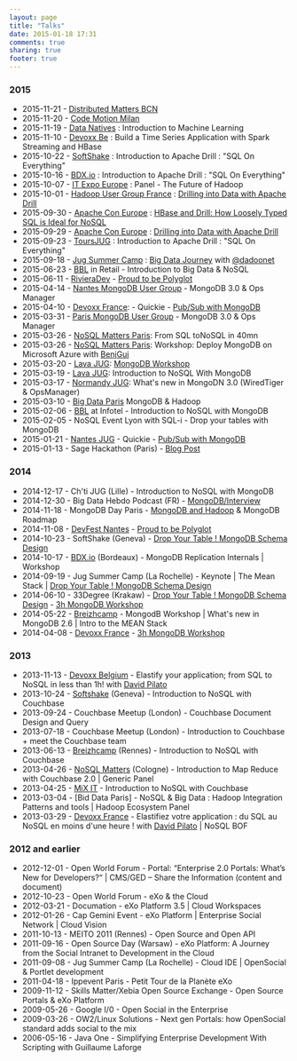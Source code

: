 ```yaml
---
layout: page
title: "Talks"
date: 2015-01-18 17:31
comments: true
sharing: true
footer: true
---
```


### 2015

* 2015-11-21 - [Distributed Matters BCN](https://2015.distributed-matters.org/bcn/)
* 2015-11-20 - [Code Motion Milan](http://http://milan2015.codemotionworld.com/)
* 2015-11-19 - [Data Natives](http://http://datanatives.io/) : Introduction to Machine Learning
* 2015-11-10 - [Devoxx Be](http://devoxx.be) : Build a Time Series Application with Spark Streaming and HBase
* 2015-10-22 - [SoftShake](http://soft-shake.ch/2015/en/) : Introduction to Apache Drill : "SQL On Everything"
* 2015-10-16 - [BDX.io](http://bdx.io) : Introduction to Apache Drill : "SQL On Everything"
* 2015-10-07 - [IT Expo Europe](http://www.ipexpoeurope.com/) : Panel - The Future of Hadoop
* 2015-10-01 - [Hadoop User Group France](http://www.meetup.com/Hadoop-User-Group-France/) : [Drilling into Data with Apache Drill](http://events.mapr.com/HUGFrance)
* 2015-09-30 - [Apache Con Europe](http://events.linuxfoundation.org/events/apache-big-data-europe) : [HBase and Drill: How Loosely Typed SQL is Ideal for NoSQL](http://events.linuxfoundation.org/sites/events/files/slides/how-loosely-typed-sql-is-ideal-for-nosql-2.pdf)
* 2015-09-29 - [Apache Con Europe](http://events.linuxfoundation.org/events/apache-big-data-europe) : [Drilling into Data with Apache Drill](http://events.linuxfoundation.org/sites/events/files/slides/apache_drill_budapest_2015.pdf)
* 2015-09-23 - [ToursJUG](http://www.toursjug.org/) : Introduction to Apache Drill : "SQL On Everything"
* 2015-09-18 - [Jug Summer Camp](http://www.jugsummercamp.org/edition/6) : [Big Data Journey](http://events.linuxfoundation.org/sites/events/files/slides/apache_drill_budapest_2015.pdf) with [@dadoonet](http://twitter.com/dadoonet)
* 2015-06-23 -  [BBL](http://www.brownbaglunch.fr/) in Retail - Introduction to Big Data & NoSQL
* 2015-06-11 - [RivieraDev](http://RivieraDev.fr) - [Proud to be Polyglot](www.slideshare.net/tgrall/proud-to-be-polyglot-riviera-dev-2015)
* 2015-04-14 - [Nantes MongoDB User Group](http://www.meetup.com/Nantes-MongoDB-User-Group/) - MongoDB 3.0 & Ops Manager
* 2015-04-10 - [Devoxx France](http://devoxx.fr): - Quickie - [Pub/Sub with MongoDB](https://github.com/tgrall/mongodb-realtime-pubsub)
* 2015-03-31 - [Paris MongoDB User Group](http://www.meetup.com/Paris-MongoDB-User-Group/) - MongoDB 3.0 & Ops Manager
* 2015-03-26 - [NoSQL Matters Paris](https://2015.nosql-matters.org/par/): From SQL toNoSQL in 40mn
* 2015-03-26 - [NoSQL Matters Paris](https://2015.nosql-matters.org/par/): Workshop: Deploy MongoDB on Microsoft Azure with [BenjGui](http://twitter.com/benjguin)  
* 2015-03-20 - [Lava JUG](http://www.lavajug.org/): [MongoDB Workshop](https://github.com/tgrall/mongodb-workshop)
* 2015-03-19 - [Lava JUG](http://www.lavajug.org/): Introduction to NoSQL With MongoDB
* 2015-03-17 - [Normandy JUG](http://www.normandyjug.org/): What's new in MongoDN 3.0 (WiredTiger & OpsManager)
* 2015-03-10 - [Big Data Paris](www.bigdataparis.com) MongoDB & Hadoop
* 2015-02-06 - [BBL](http://www.brownbaglunch.fr/) at Infotel - Introduction to NoSQL with MongoDB
* 2015-02-05 - NoSQL Event Lyon with SQL-i - Drop your tables with MongoDB
* 2015-01-21 - [Nantes JUG](http://nantesjug.org) - Quickie - [Pub/Sub with MongoDB](https://github.com/tgrall/mongodb-realtime-pubsub)
* 2015-01-13 - Sage Hackathon (Paris) - [Blog Post](http://tgrall.github.io/blog/2015/01/23/everybody-says-hackathon/)

### 2014

* 2014-12-17 - Ch'ti JUG (Lille) - Introduction to NoSQL with MongoDB
* 2014-12-30 - Big Data Hebdo Podcast (FR) - [MongoDB/Interview](http://bigdatahebdo.azurewebsites.net/episodes/2014/12/30/EP09_Mongodb/)
* 2014-11-18 - MongoDB Day Paris - [MongoDB and Hadoop](http://www.slideshare.net/tgrall/mongodb-and-hadoop-42312914) & MongoDB Roadmap
* 2014-11-08 - [DevFest Nantes](http://devfest.gdgnantes.com/) - [Proud to be Polyglot](http://www.slideshare.net/tgrall/proud-to-be-polyglot)
* 2014-10-23 - SoftShake (Geneva) - [Drop Your Table ! MongoDB Schema Design](http://www.slideshare.net/tgrall/drop-your-table-mongodb-schema-design)
* 2014-10-17 - [BDX.io](http://bdx.io/) (Bordeaux) - MongoDB Replication Internals |  Workshop
* 2014-09-19 - Jug Summer Camp (La Rochelle) - Keynote |  The Mean Stack | [Drop Your Table ! MongoDB Schema Design](http://www.slideshare.net/tgrall/drop-your-table-mongodb-schema-design)
* 2014-06-10 - 33Degree (Krakaw) - [Drop Your Table ! MongoDB Schema Design](http://www.slideshare.net/tgrall/drop-your-table-mongodb-schema-design) - [3h MongoDB Workshop](https://github.com/tgrall/mongodb-workshop/tree/complete)
* 2014-05-22 - [Breizhcamp](http://www.breizhcamp.org/) - MongodB Workshop | What's new in MongoDB 2.6 | Intro to the MEAN Stack
* 2014-04-08 - [Devoxx France](http://www.devoxx.fr/category/devoxx-france-2014/) - [3h MongoDB Workshop](https://github.com/tgrall/mongodb-workshop/tree/complete)

### 2013

* 2013-11-13 - [Devoxx Belgium](http://www.devoxx.com/) - Elastify your application; from SQL to NoSQL in less than 1h! with [David Pilato](http://twitter.com/dadoonet)
* 2013-10-24 - [Softshake](http://soft-shake.ch/) (Geneva) - Introduction to NoSQL with Couchbase
* 2013-09-24 - Couchbase Meetup (London) - Couchbase Document Design and Query
* 2013-07-18 - Couchbase Meetup (London) - Introduction to Couchbase + meet the Couchbase team
* 2013-06-13 - [Breizhcamp](http://www.breizhcamp.org/) (Rennes) - Introduction to NoSQL with Couchbase
* 2013-04-26 - [NoSQL Matters](https://2013.nosql-matters.org/cgn/index.html) (Cologne)  -  Introduction to Map Reduce with Couchbase 2.0 | Generic Panel
* 2013-04-25 - [MiX IT](http://www.mix-it.fr/mixit13) - Introduction to NoSQL with Couchbase
* 2013-03-04 - [Bid Data Paris] - NoSQL & Big Data : Hadoop Integration Patterns and tools | Hadoop Ecosystem Panel
* 2013-03-29 - [Devoxx France](http://www.devoxx.com/display/FR13) - Elastifiez votre application : du SQL au NoSQL en moins d'une heure ! with [David Pilato](http://twitter.com/dadoonet) | NoSQL BOF

### 2012 and earlier

* 2012-12-01 - Open World Forum - Portal: “Enterprise 2.0 Portals: What’s New for Developers?“ | CMS/GED – Share the Information (content and document)
* 2012-10-23 - Open World Forum - eXo & the Cloud
* 2012-03-21 - Documation - eXo Platform 3.5 | Cloud Workspaces
* 2012-01-26 - Cap Gemini Event - eXo Platform | Enterprise Social Network | Cloud Vision
* 2011-10-13 - MEITO 2011 (Rennes) -  Open Source and Open API
* 2011-09-16 - Open Source Day (Warsaw) -  eXo Platform: A Journey from the Social Intranet to Development in the Cloud
* 2011-09-08 - Jug Summer Camp (La Rochelle) -  Cloud IDE | OpenSocial & Portlet development
* 2011-04-18 - Ippevent Paris - Petit Tour de la Planète eXo
* 2009-11-12 - Skills Matter/Xebia Open Source Exchange - Open Source Portals & eXo Platform
* 2009-05-26 - Google I/0 - Open Social in the Enterprise
* 2009-03-26 - OW2/Linux Solutions - Next gen Portals: how OpenSocial standard adds social to the mix
* 2006-05-16 - Java One - Simplifying Enterprise Development With Scripting with Guillaume Laforge
